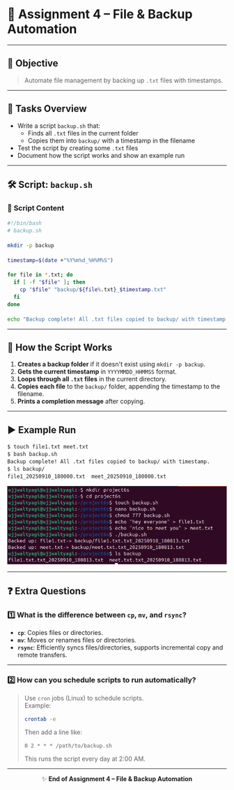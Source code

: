 # 📝 **Assignment 4 – File & Backup Automation**

---

## 🎯 **Objective**
> Automate file management by backing up `.txt` files with timestamps.

---

## 🚦 **Tasks Overview**
- Write a script `backup.sh` that:
  - Finds all `.txt` files in the current folder
  - Copies them into `backup/` with a timestamp in the filename
- Test the script by creating some `.txt` files
- Document how the script works and show an example run

---

## 🛠️ **Script: `backup.sh`**

### 🧩 **Script Content**
```bash
#!/bin/bash
# backup.sh

mkdir -p backup

timestamp=$(date +"%Y%m%d_%H%M%S")

for file in *.txt; do
  if [ -f "$file" ]; then
    cp "$file" "backup/${file%.txt}_$timestamp.txt"
  fi
done

echo "Backup complete! All .txt files copied to backup/ with timestamp."
```

---

## 📝 **How the Script Works**
1. **Creates a backup folder** if it doesn't exist using `mkdir -p backup`.
2. **Gets the current timestamp** in `YYYYMMDD_HHMMSS` format.
3. **Loops through all `.txt` files** in the current directory.
4. **Copies each file** to the `backup/` folder, appending the timestamp to the filename.
5. **Prints a completion message** after copying.

---

## ▶️ **Example Run**

```bash
$ touch file1.txt meet.txt
$ bash backup.sh
Backup complete! All .txt files copied to backup/ with timestamp.
$ ls backup/
file1_20250910_180000.txt  meet_20250910_180000.txt
```
![](../images/2025-09-10-18-13-02.png)

---

## ❓ **Extra Questions**

### 1️⃣ What is the difference between `cp`, `mv`, and `rsync`?
- **`cp`**: Copies files or directories.
- **`mv`**: Moves or renames files or directories.
- **`rsync`**: Efficiently syncs files/directories, supports incremental copy and remote transfers.

---

### 2️⃣ How can you schedule scripts to run automatically?
> Use `cron` jobs (Linux) to schedule scripts.  
> Example:  
> ```bash
> crontab -e
> ```
> Then add a line like:  
> ```
> 0 2 * * * /path/to/backup.sh
> ```
> This runs the script every day at 2:00 AM.

---

<div align="center">

✨ **End of Assignment 4 – File & Backup Automation**